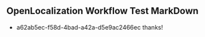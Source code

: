 ## OpenLocalization Workflow Test MarkDown

* a62ab5ec-f58d-4bad-a42a-d5e9ac2466ec 
thanks!



<!--HONumber=Feb16_HO3-->
